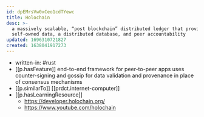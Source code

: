 ```yaml
---
id: dpEMrsVw0xCeo1cdTYewc
title: Holochain
desc: >-
  a massively scalable, “post blockchain” distributed ledger that provides
  self-owned data, a distributed database, and peer accountability
updated: 1696310721827
created: 1638041917273
---
```




- written-in: #rust
- [[p.hasFeature]] end-to-end framework for peer-to-peer apps uses counter-signing and gossip for data validation and provenance in place of consensus mechanisms
- [[p.similarTo]] [[prdct.internet-computer]]
- [[p.hasLearningResource]] 
  - https://developer.holochain.org/
  - https://www.youtube.com/holochain

